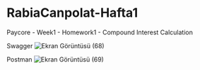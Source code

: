 # RabiaCanpolat-Hafta1

Paycore - Week1 - Homework1 - Compound Interest Calculation

Swagger
![Ekran Görüntüsü (68)](https://user-images.githubusercontent.com/66038847/184477197-8542468b-39e8-4edb-a354-d5b64bc82d53.png)

Postman
![Ekran Görüntüsü (69)](https://user-images.githubusercontent.com/66038847/184477214-dfe0170c-df5f-4d3e-9df1-ce69f054c3e0.png)
